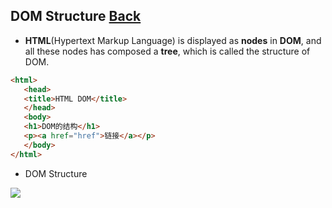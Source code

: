 ## DOM Structure [Back](./../HTML.md)

- **HTML**(Hypertext Markup Language) is displayed as **nodes** in **DOM**, and all these nodes has composed a **tree**, which is called the structure of DOM.

```html
<html>
   <head>
   <title>HTML DOM</title>
   </head>
   <body>
   <h1>DOM的结构</h1>
   <p><a href="href">链接</a></p>
   </body>
</html>
```

- DOM Structure

<img src="./dom_tree.jpg">

